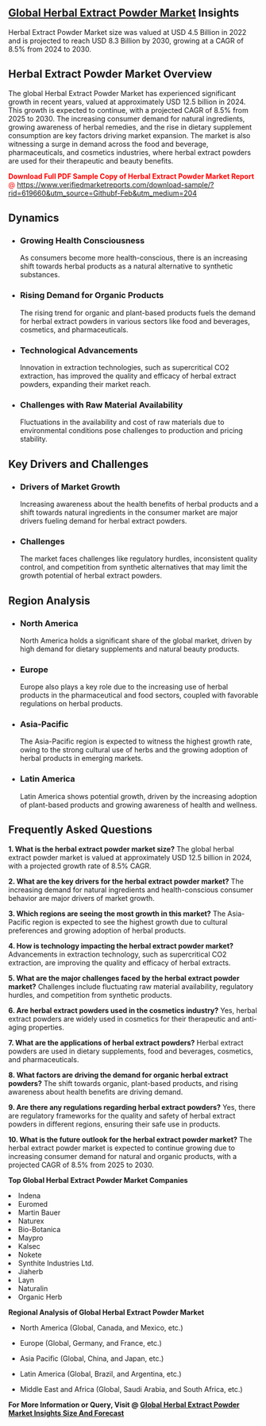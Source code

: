 <h2><a href="https://www.verifiedmarketreports.com/download-sample/?rid=619660&amp;utm_source=Githubf&amp;utm_medium=204" target="_blank">Global Herbal Extract Powder Market</a> Insights</h2><p>Herbal Extract Powder Market size was valued at USD 4.5 Billion in 2022 and is projected to reach USD 8.3 Billion by 2030, growing at a CAGR of 8.5% from 2024 to 2030.</p><p> <h2>Herbal Extract Powder Market Overview</h2> <p>The global Herbal Extract Powder Market has experienced significant growth in recent years, valued at approximately USD 12.5 billion in 2024. This growth is expected to continue, with a projected CAGR of 8.5% from 2025 to 2030. The increasing consumer demand for natural ingredients, growing awareness of herbal remedies, and the rise in dietary supplement consumption are key factors driving market expansion. The market is also witnessing a surge in demand across the food and beverage, pharmaceuticals, and cosmetics industries, where herbal extract powders are used for their therapeutic and beauty benefits.</p> <p><p><span class=""><span style="color: #ff0000;"><strong>Download Full PDF Sample Copy of Herbal Extract Powder Market Report</strong> @ </span><a href="https://www.verifiedmarketreports.com/download-sample/?rid=619660&amp;utm_source=Githubf-Feb&amp;utm_medium=204" target="_blank">https://www.verifiedmarketreports.com/download-sample/?rid=619660&amp;utm_source=Githubf-Feb&amp;utm_medium=204</a></span></p></p> <h2>Dynamics</h2> <ul> <li><h3>Growing Health Consciousness</h3> As consumers become more health-conscious, there is an increasing shift towards herbal products as a natural alternative to synthetic substances.</li> <li><h3>Rising Demand for Organic Products</h3> The rising trend for organic and plant-based products fuels the demand for herbal extract powders in various sectors like food and beverages, cosmetics, and pharmaceuticals.</li> <li><h3>Technological Advancements</h3> Innovation in extraction technologies, such as supercritical CO2 extraction, has improved the quality and efficacy of herbal extract powders, expanding their market reach.</li> <li><h3>Challenges with Raw Material Availability</h3> Fluctuations in the availability and cost of raw materials due to environmental conditions pose challenges to production and pricing stability.</li> </ul> <h2>Key Drivers and Challenges</h2> <ul> <li><h3>Drivers of Market Growth</h3> Increasing awareness about the health benefits of herbal products and a shift towards natural ingredients in the consumer market are major drivers fueling demand for herbal extract powders.</li> <li><h3>Challenges</h3> The market faces challenges like regulatory hurdles, inconsistent quality control, and competition from synthetic alternatives that may limit the growth potential of herbal extract powders.</li> </ul> <h2>Region Analysis</h2> <ul> <li><h3>North America</h3> North America holds a significant share of the global market, driven by high demand for dietary supplements and natural beauty products.</li> <li><h3>Europe</h3> Europe also plays a key role due to the increasing use of herbal products in the pharmaceutical and food sectors, coupled with favorable regulations on herbal products.</li> <li><h3>Asia-Pacific</h3> The Asia-Pacific region is expected to witness the highest growth rate, owing to the strong cultural use of herbs and the growing adoption of herbal products in emerging markets.</li> <li><h3>Latin America</h3> Latin America shows potential growth, driven by the increasing adoption of plant-based products and growing awareness of health and wellness.</li> </ul> <h2>Frequently Asked Questions</h2> <p><strong>1. What is the herbal extract powder market size?</strong> The global herbal extract powder market is valued at approximately USD 12.5 billion in 2024, with a projected growth rate of 8.5% CAGR.</p> <p><strong>2. What are the key drivers for the herbal extract powder market?</strong> The increasing demand for natural ingredients and health-conscious consumer behavior are major drivers of market growth.</p> <p><strong>3. Which regions are seeing the most growth in this market?</strong> The Asia-Pacific region is expected to see the highest growth due to cultural preferences and growing adoption of herbal products.</p> <p><strong>4. How is technology impacting the herbal extract powder market?</strong> Advancements in extraction technology, such as supercritical CO2 extraction, are improving the quality and efficacy of herbal extracts.</p> <p><strong>5. What are the major challenges faced by the herbal extract powder market?</strong> Challenges include fluctuating raw material availability, regulatory hurdles, and competition from synthetic products.</p> <p><strong>6. Are herbal extract powders used in the cosmetics industry?</strong> Yes, herbal extract powders are widely used in cosmetics for their therapeutic and anti-aging properties.</p> <p><strong>7. What are the applications of herbal extract powders?</strong> Herbal extract powders are used in dietary supplements, food and beverages, cosmetics, and pharmaceuticals.</p> <p><strong>8. What factors are driving the demand for organic herbal extract powders?</strong> The shift towards organic, plant-based products, and rising awareness about health benefits are driving demand.</p> <p><strong>9. Are there any regulations regarding herbal extract powders?</strong> Yes, there are regulatory frameworks for the quality and safety of herbal extract powders in different regions, ensuring their safe use in products.</p> <p><strong>10. What is the future outlook for the herbal extract powder market?</strong> The herbal extract powder market is expected to continue growing due to increasing consumer demand for natural and organic products, with a projected CAGR of 8.5% from 2025 to 2030.</p> </p><p><strong>Top Global Herbal Extract Powder Market Companies</strong></p><div data-test-id=""><p><li>Indena</li><li> Euromed</li><li> Martin Bauer</li><li> Naturex</li><li> Bio-Botanica</li><li> Maypro</li><li> Kalsec</li><li> Nokete</li><li> Synthite Industries Ltd.</li><li> Jiaherb</li><li> Layn</li><li> Naturalin</li><li> Organic Herb</li></p><div><strong>Regional Analysis of&nbsp;Global Herbal Extract Powder Market</strong></div><ul><li dir="ltr"><p dir="ltr">North America&nbsp;(Global, Canada, and Mexico, etc.)</p></li><li dir="ltr"><p dir="ltr">Europe (Global, Germany, and France, etc.)</p></li><li dir="ltr"><p dir="ltr">Asia Pacific&nbsp;(Global, China, and Japan, etc.)</p></li><li dir="ltr"><p dir="ltr">Latin America&nbsp;(Global, Brazil, and Argentina, etc.)</p></li><li dir="ltr">Middle East and Africa&nbsp;(Global, Saudi Arabia, and South Africa, etc.)</li></ul><p><strong>For More Information or Query, Visit @&nbsp;</strong><strong><a href="https://www.verifiedmarketreports.com/product/herbal-extract-powder-market/?utm_source=Githubf&amp;utm_medium=204" target="_blank">Global Herbal Extract Powder Market Insights Size And Forecast</a></strong></p></div>
